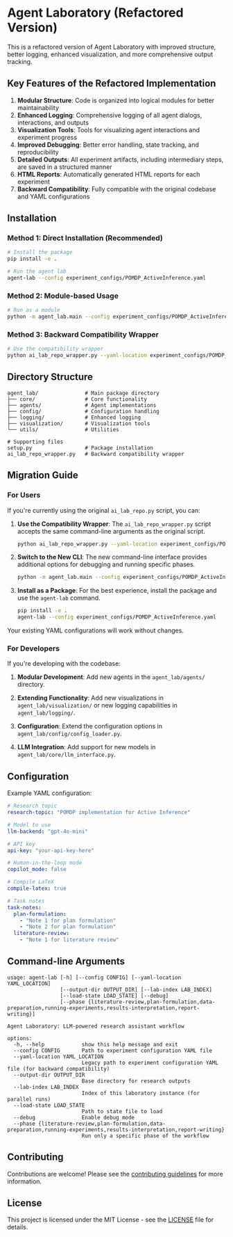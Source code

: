 # Agent Laboratory (Refactored Version)

This is a refactored version of Agent Laboratory with improved structure, better logging, enhanced visualization, and more comprehensive output tracking.

## Key Features of the Refactored Implementation

1. **Modular Structure**: Code is organized into logical modules for better maintainability
2. **Enhanced Logging**: Comprehensive logging of all agent dialogs, interactions, and outputs
3. **Visualization Tools**: Tools for visualizing agent interactions and experiment progress
4. **Improved Debugging**: Better error handling, state tracking, and reproducibility
5. **Detailed Outputs**: All experiment artifacts, including intermediary steps, are saved in a structured manner
6. **HTML Reports**: Automatically generated HTML reports for each experiment
7. **Backward Compatibility**: Fully compatible with the original codebase and YAML configurations

## Installation

### Method 1: Direct Installation (Recommended)

```bash
# Install the package
pip install -e .

# Run the agent lab
agent-lab --config experiment_configs/POMDP_ActiveInference.yaml
```

### Method 2: Module-based Usage

```bash
# Run as a module
python -m agent_lab.main --config experiment_configs/POMDP_ActiveInference.yaml
```

### Method 3: Backward Compatibility Wrapper

```bash
# Use the compatibility wrapper
python ai_lab_repo_wrapper.py --yaml-location experiment_configs/POMDP_ActiveInference.yaml
```

## Directory Structure

```
agent_lab/               # Main package directory
├── core/                # Core functionality
├── agents/              # Agent implementations
├── config/              # Configuration handling
├── logging/             # Enhanced logging
├── visualization/       # Visualization tools
└── utils/               # Utilities

# Supporting files
setup.py                 # Package installation
ai_lab_repo_wrapper.py   # Backward compatibility wrapper
```

## Migration Guide

### For Users

If you're currently using the original `ai_lab_repo.py` script, you can:

1. **Use the Compatibility Wrapper**: The `ai_lab_repo_wrapper.py` script accepts the same command-line arguments as the original script.

   ```bash
   python ai_lab_repo_wrapper.py --yaml-location experiment_configs/POMDP_ActiveInference.yaml
   ```

2. **Switch to the New CLI**: The new command-line interface provides additional options for debugging and running specific phases.

   ```bash
   python -m agent_lab.main --config experiment_configs/POMDP_ActiveInference.yaml
   ```

3. **Install as a Package**: For the best experience, install the package and use the `agent-lab` command.

   ```bash
   pip install -e .
   agent-lab --config experiment_configs/POMDP_ActiveInference.yaml
   ```

Your existing YAML configurations will work without changes.

### For Developers

If you're developing with the codebase:

1. **Modular Development**: Add new agents in the `agent_lab/agents/` directory.

2. **Extending Functionality**: Add new visualizations in `agent_lab/visualization/` or new logging capabilities in `agent_lab/logging/`.

3. **Configuration**: Extend the configuration options in `agent_lab/config/config_loader.py`.

4. **LLM Integration**: Add support for new models in `agent_lab/core/llm_interface.py`.

## Configuration

Example YAML configuration:

```yaml
# Research topic
research-topic: "POMDP implementation for Active Inference"

# Model to use
llm-backend: "gpt-4o-mini"

# API key
api-key: "your-api-key-here"

# Human-in-the-loop mode
copilot_mode: false

# Compile LaTeX
compile-latex: true

# Task notes
task-notes:
  plan-formulation:
    - "Note 1 for plan formulation"
    - "Note 2 for plan formulation"
  literature-review:
    - "Note 1 for literature review"
```

## Command-line Arguments

```
usage: agent-lab [-h] [--config CONFIG] [--yaml-location YAML_LOCATION]
                 [--output-dir OUTPUT_DIR] [--lab-index LAB_INDEX]
                 [--load-state LOAD_STATE] [--debug]
                 [--phase {literature-review,plan-formulation,data-preparation,running-experiments,results-interpretation,report-writing}]

Agent Laboratory: LLM-powered research assistant workflow

options:
  -h, --help            show this help message and exit
  --config CONFIG       Path to experiment configuration YAML file
  --yaml-location YAML_LOCATION
                        Legacy path to experiment configuration YAML file (for backward compatibility)
  --output-dir OUTPUT_DIR
                        Base directory for research outputs
  --lab-index LAB_INDEX
                        Index of this laboratory instance (for parallel runs)
  --load-state LOAD_STATE
                        Path to state file to load
  --debug               Enable debug mode
  --phase {literature-review,plan-formulation,data-preparation,running-experiments,results-interpretation,report-writing}
                        Run only a specific phase of the workflow
```

## Contributing

Contributions are welcome! Please see the [contributing guidelines](CONTRIBUTING.md) for more information.

## License

This project is licensed under the MIT License - see the [LICENSE](LICENSE) file for details. 